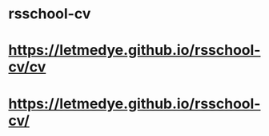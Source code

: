 # rsschool-cv
# https://letmedye.github.io/rsschool-cv/cv
# https://letmedye.github.io/rsschool-cv/

